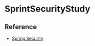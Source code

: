 # SprintSecurityStudy

## Reference

- [Spring Security](https://spring.io/projects/spring-security)
